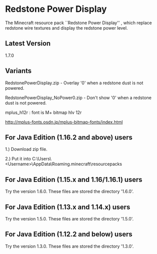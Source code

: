 # Redstone Power Display
The Minecraft resource pack ``Redstone Power Display'' , which replace redstone wire textures and display the redstone power level.

## Latest Version
1.7.0

## Variants
RedstonePowerDisplay.zip - Overlay '0' when a redstone dust is not powered.

RedstonePowerDisplay_NoPower0.zip - Don't show '0' when a redstone dust is not powered.

mplus_h12r : font is M+ bitmap hlv 12r

http://mplus-fonts.osdn.jp/mplus-bitmap-fonts/index.html

## For Java Edition (1.16.2 and above) users
1.) Download zip file.

2.) Put it into C:\Users\\\<Username\>\AppData\Roaming\.minecraft\resourcepacks

## For Java Edition (1.15.x and 1.16/1.16.1) users
Try the version 1.6.0. These files are stored the directory '1.6.0'.

## For Java Edition (1.13.x and 1.14.x) users
Try the version 1.5.0. These files are stored the directory '1.5.0'.

## For Java Edition (1.12.2 and below) users
Try the version 1.3.0. These files are stored the directory '1.3.0'.
